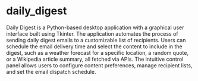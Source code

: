 # daily_digest
Daily Digest is a Python-based desktop application with a graphical user interface built using Tkinter. The application automates the process of sending daily digest emails to a customizable list of recipients. Users can schedule the email delivery time and select the content to include in the digest, such as a weather forecast for a specific location, a random quote, or a Wikipedia article summary, all fetched via APIs. The intuitive control panel allows users to configure content preferences, manage recipient lists, and set the email dispatch schedule.
